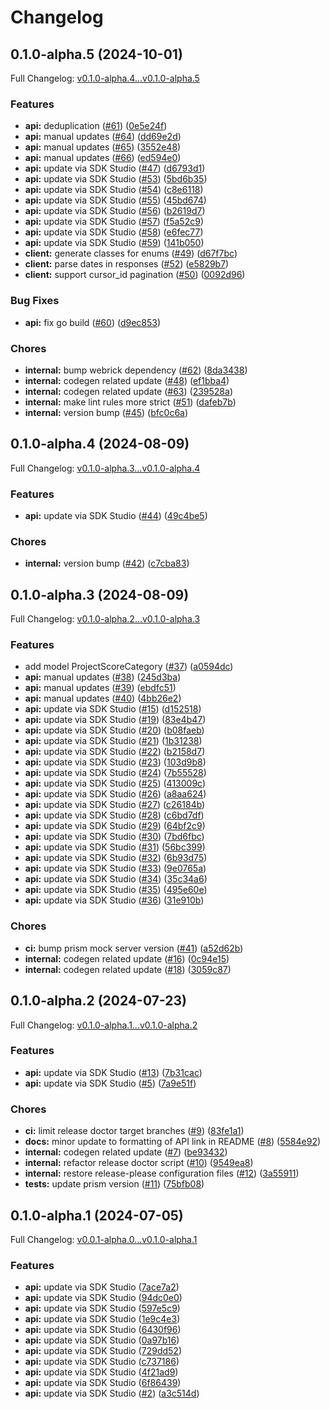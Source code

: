 # Changelog

## 0.1.0-alpha.5 (2024-10-01)

Full Changelog: [v0.1.0-alpha.4...v0.1.0-alpha.5](https://github.com/braintrustdata/braintrust-ruby/compare/v0.1.0-alpha.4...v0.1.0-alpha.5)

### Features

* **api:** deduplication ([#61](https://github.com/braintrustdata/braintrust-ruby/issues/61)) ([0e5e24f](https://github.com/braintrustdata/braintrust-ruby/commit/0e5e24fc91f44b827289e7b3ef4298451376dd03))
* **api:** manual updates ([#64](https://github.com/braintrustdata/braintrust-ruby/issues/64)) ([dd69e2d](https://github.com/braintrustdata/braintrust-ruby/commit/dd69e2d4ccc13b0b2f718c5928a9cdbcd16c5b2c))
* **api:** manual updates ([#65](https://github.com/braintrustdata/braintrust-ruby/issues/65)) ([3552e48](https://github.com/braintrustdata/braintrust-ruby/commit/3552e48ce98ebdec82419cf24b3d39ad2efe77cc))
* **api:** manual updates ([#66](https://github.com/braintrustdata/braintrust-ruby/issues/66)) ([ed594e0](https://github.com/braintrustdata/braintrust-ruby/commit/ed594e011b90587c1460b412f86456e78106b189))
* **api:** update via SDK Studio ([#47](https://github.com/braintrustdata/braintrust-ruby/issues/47)) ([d6793d1](https://github.com/braintrustdata/braintrust-ruby/commit/d6793d17dd237c2f02ee9f1977f691e14b5f1127))
* **api:** update via SDK Studio ([#53](https://github.com/braintrustdata/braintrust-ruby/issues/53)) ([5bd6b35](https://github.com/braintrustdata/braintrust-ruby/commit/5bd6b35de52f58f7b678e25540e87ed00a0d7eef))
* **api:** update via SDK Studio ([#54](https://github.com/braintrustdata/braintrust-ruby/issues/54)) ([c8e6118](https://github.com/braintrustdata/braintrust-ruby/commit/c8e61184ae6ffeb5ee5ab1e0daa8e1a6cfdaab72))
* **api:** update via SDK Studio ([#55](https://github.com/braintrustdata/braintrust-ruby/issues/55)) ([45bd674](https://github.com/braintrustdata/braintrust-ruby/commit/45bd6741a532ab91cdeaba2a169ad903e958c21a))
* **api:** update via SDK Studio ([#56](https://github.com/braintrustdata/braintrust-ruby/issues/56)) ([b2619d7](https://github.com/braintrustdata/braintrust-ruby/commit/b2619d7066df63ecf0e3cf4f163b2b4404451578))
* **api:** update via SDK Studio ([#57](https://github.com/braintrustdata/braintrust-ruby/issues/57)) ([f5a52c9](https://github.com/braintrustdata/braintrust-ruby/commit/f5a52c96b5846c8c3ec1c9e680a672784dbe3436))
* **api:** update via SDK Studio ([#58](https://github.com/braintrustdata/braintrust-ruby/issues/58)) ([e6fec77](https://github.com/braintrustdata/braintrust-ruby/commit/e6fec7784e6c49385b7d87a3c0d091eacb175a95))
* **api:** update via SDK Studio ([#59](https://github.com/braintrustdata/braintrust-ruby/issues/59)) ([141b050](https://github.com/braintrustdata/braintrust-ruby/commit/141b0501a2cbcbc55a9dbee247243e12f333f4dc))
* **client:** generate classes for enums ([#49](https://github.com/braintrustdata/braintrust-ruby/issues/49)) ([d67f7bc](https://github.com/braintrustdata/braintrust-ruby/commit/d67f7bc45866385a50069c82abc313e5cf215ef8))
* **client:** parse dates in responses ([#52](https://github.com/braintrustdata/braintrust-ruby/issues/52)) ([e5829b7](https://github.com/braintrustdata/braintrust-ruby/commit/e5829b7b1c72123152676fcb53c40fb958a806a5))
* **client:** support cursor_id pagination ([#50](https://github.com/braintrustdata/braintrust-ruby/issues/50)) ([0092d96](https://github.com/braintrustdata/braintrust-ruby/commit/0092d96eb691b48d38a4cfa99855c6df7f732c2b))


### Bug Fixes

* **api:** fix go build ([#60](https://github.com/braintrustdata/braintrust-ruby/issues/60)) ([d9ec853](https://github.com/braintrustdata/braintrust-ruby/commit/d9ec85381a68ad3154b5889f9b16cd7c644d4b62))


### Chores

* **internal:** bump webrick dependency ([#62](https://github.com/braintrustdata/braintrust-ruby/issues/62)) ([8da3438](https://github.com/braintrustdata/braintrust-ruby/commit/8da343886da411e92f8474cc42c150b8da1f87e8))
* **internal:** codegen related update ([#48](https://github.com/braintrustdata/braintrust-ruby/issues/48)) ([ef1bba4](https://github.com/braintrustdata/braintrust-ruby/commit/ef1bba40da14e648aebbaff13777c06482cc01ef))
* **internal:** codegen related update ([#63](https://github.com/braintrustdata/braintrust-ruby/issues/63)) ([239528a](https://github.com/braintrustdata/braintrust-ruby/commit/239528ae5e959a1a91613e5f801dd3d873f4ddd3))
* **internal:** make lint rules more strict ([#51](https://github.com/braintrustdata/braintrust-ruby/issues/51)) ([dafeb7b](https://github.com/braintrustdata/braintrust-ruby/commit/dafeb7b9566a3ebe27e75a871a819b4c58a5d41f))
* **internal:** version bump ([#45](https://github.com/braintrustdata/braintrust-ruby/issues/45)) ([bfc0c6a](https://github.com/braintrustdata/braintrust-ruby/commit/bfc0c6a75d1c26067a42818a03b686924c079af4))

## 0.1.0-alpha.4 (2024-08-09)

Full Changelog: [v0.1.0-alpha.3...v0.1.0-alpha.4](https://github.com/braintrustdata/braintrust-ruby/compare/v0.1.0-alpha.3...v0.1.0-alpha.4)

### Features

* **api:** update via SDK Studio ([#44](https://github.com/braintrustdata/braintrust-ruby/issues/44)) ([49c4be5](https://github.com/braintrustdata/braintrust-ruby/commit/49c4be5a622edc60509a153e27dda2362b2cfebf))


### Chores

* **internal:** version bump ([#42](https://github.com/braintrustdata/braintrust-ruby/issues/42)) ([c7cba83](https://github.com/braintrustdata/braintrust-ruby/commit/c7cba8341b92c9ae019f91a06417a5bd25d194d7))

## 0.1.0-alpha.3 (2024-08-09)

Full Changelog: [v0.1.0-alpha.2...v0.1.0-alpha.3](https://github.com/braintrustdata/braintrust-ruby/compare/v0.1.0-alpha.2...v0.1.0-alpha.3)

### Features

* add model ProjectScoreCategory ([#37](https://github.com/braintrustdata/braintrust-ruby/issues/37)) ([a0594dc](https://github.com/braintrustdata/braintrust-ruby/commit/a0594dcd66fe3bf242e6803746e2be54bcd60e24))
* **api:** manual updates ([#38](https://github.com/braintrustdata/braintrust-ruby/issues/38)) ([245d3ba](https://github.com/braintrustdata/braintrust-ruby/commit/245d3bacaa63d91b1a667c46b871914efa3691e6))
* **api:** manual updates ([#39](https://github.com/braintrustdata/braintrust-ruby/issues/39)) ([ebdfc51](https://github.com/braintrustdata/braintrust-ruby/commit/ebdfc51359f324e0d4caefc57c0c4b23619e1a30))
* **api:** manual updates ([#40](https://github.com/braintrustdata/braintrust-ruby/issues/40)) ([4bb26e2](https://github.com/braintrustdata/braintrust-ruby/commit/4bb26e26e714a459dc4cb136d44afbcf4619cc6e))
* **api:** update via SDK Studio ([#15](https://github.com/braintrustdata/braintrust-ruby/issues/15)) ([d152518](https://github.com/braintrustdata/braintrust-ruby/commit/d15251886b557764c9a5828dd883e840d72d74f8))
* **api:** update via SDK Studio ([#19](https://github.com/braintrustdata/braintrust-ruby/issues/19)) ([83e4b47](https://github.com/braintrustdata/braintrust-ruby/commit/83e4b4795852092e9c2f6ce696f4848fab782b23))
* **api:** update via SDK Studio ([#20](https://github.com/braintrustdata/braintrust-ruby/issues/20)) ([b08faeb](https://github.com/braintrustdata/braintrust-ruby/commit/b08faeb5979b1b3854b6dc3c5cbd71ef5a96f432))
* **api:** update via SDK Studio ([#21](https://github.com/braintrustdata/braintrust-ruby/issues/21)) ([1b31238](https://github.com/braintrustdata/braintrust-ruby/commit/1b3123879cc04f4e374472ac5fa4f691ed6aceb5))
* **api:** update via SDK Studio ([#22](https://github.com/braintrustdata/braintrust-ruby/issues/22)) ([b2158d7](https://github.com/braintrustdata/braintrust-ruby/commit/b2158d7191a63f9fa111fcff663d33b1d034efc6))
* **api:** update via SDK Studio ([#23](https://github.com/braintrustdata/braintrust-ruby/issues/23)) ([103d9b8](https://github.com/braintrustdata/braintrust-ruby/commit/103d9b85160cf6b6800ec68290cc521a1353f8fa))
* **api:** update via SDK Studio ([#24](https://github.com/braintrustdata/braintrust-ruby/issues/24)) ([7b55528](https://github.com/braintrustdata/braintrust-ruby/commit/7b55528be850bbc7a22b5fe01e50abe7829416fc))
* **api:** update via SDK Studio ([#25](https://github.com/braintrustdata/braintrust-ruby/issues/25)) ([413009c](https://github.com/braintrustdata/braintrust-ruby/commit/413009c99f93862470e3670b8f1dd5df47e406dd))
* **api:** update via SDK Studio ([#26](https://github.com/braintrustdata/braintrust-ruby/issues/26)) ([a8aa624](https://github.com/braintrustdata/braintrust-ruby/commit/a8aa624802c13456c5cecc70f7fa46d33f44f656))
* **api:** update via SDK Studio ([#27](https://github.com/braintrustdata/braintrust-ruby/issues/27)) ([c26184b](https://github.com/braintrustdata/braintrust-ruby/commit/c26184bb599d79dfff0b98f15ccf2f2b31413ec8))
* **api:** update via SDK Studio ([#28](https://github.com/braintrustdata/braintrust-ruby/issues/28)) ([c6bd7df](https://github.com/braintrustdata/braintrust-ruby/commit/c6bd7dfecc8480fe0c620bdef156e1d9c1da8d6e))
* **api:** update via SDK Studio ([#29](https://github.com/braintrustdata/braintrust-ruby/issues/29)) ([64bf2c9](https://github.com/braintrustdata/braintrust-ruby/commit/64bf2c9ea7bf086cbc9fc7856ec673b0e822c66b))
* **api:** update via SDK Studio ([#30](https://github.com/braintrustdata/braintrust-ruby/issues/30)) ([7bd6fbc](https://github.com/braintrustdata/braintrust-ruby/commit/7bd6fbc54ce2acd75259baab421026baec3c3abe))
* **api:** update via SDK Studio ([#31](https://github.com/braintrustdata/braintrust-ruby/issues/31)) ([56bc399](https://github.com/braintrustdata/braintrust-ruby/commit/56bc399e087660efe91c0a3f51907fd2e5cd3b2e))
* **api:** update via SDK Studio ([#32](https://github.com/braintrustdata/braintrust-ruby/issues/32)) ([6b93d75](https://github.com/braintrustdata/braintrust-ruby/commit/6b93d7541b781ea03773ff794f8e1042e9c3ae70))
* **api:** update via SDK Studio ([#33](https://github.com/braintrustdata/braintrust-ruby/issues/33)) ([9e0765a](https://github.com/braintrustdata/braintrust-ruby/commit/9e0765ae5dc333d96e50104189525a43c56cc58c))
* **api:** update via SDK Studio ([#34](https://github.com/braintrustdata/braintrust-ruby/issues/34)) ([35c34a6](https://github.com/braintrustdata/braintrust-ruby/commit/35c34a6f4c158f7162332a1aed6d5a6bc316eef3))
* **api:** update via SDK Studio ([#35](https://github.com/braintrustdata/braintrust-ruby/issues/35)) ([495e60e](https://github.com/braintrustdata/braintrust-ruby/commit/495e60e4d7546fad248ee4979528766923b94e14))
* **api:** update via SDK Studio ([#36](https://github.com/braintrustdata/braintrust-ruby/issues/36)) ([31e910b](https://github.com/braintrustdata/braintrust-ruby/commit/31e910bfc3927212efaaace483be55bfe84278de))


### Chores

* **ci:** bump prism mock server version ([#41](https://github.com/braintrustdata/braintrust-ruby/issues/41)) ([a52d62b](https://github.com/braintrustdata/braintrust-ruby/commit/a52d62b8bc137c1dba6a512b12b4631dba8503bc))
* **internal:** codegen related update ([#16](https://github.com/braintrustdata/braintrust-ruby/issues/16)) ([0c94e15](https://github.com/braintrustdata/braintrust-ruby/commit/0c94e150823fd258f6f541c95d274cfbbc060a84))
* **internal:** codegen related update ([#18](https://github.com/braintrustdata/braintrust-ruby/issues/18)) ([3059c87](https://github.com/braintrustdata/braintrust-ruby/commit/3059c87dc41ea099e42ddadd26ade80dd5004eb5))

## 0.1.0-alpha.2 (2024-07-23)

Full Changelog: [v0.1.0-alpha.1...v0.1.0-alpha.2](https://github.com/braintrustdata/braintrust-ruby/compare/v0.1.0-alpha.1...v0.1.0-alpha.2)

### Features

* **api:** update via SDK Studio ([#13](https://github.com/braintrustdata/braintrust-ruby/issues/13)) ([7b31cac](https://github.com/braintrustdata/braintrust-ruby/commit/7b31cac36076d5ca85cfbf724612e91eac5a7c5c))
* **api:** update via SDK Studio ([#5](https://github.com/braintrustdata/braintrust-ruby/issues/5)) ([7a9e51f](https://github.com/braintrustdata/braintrust-ruby/commit/7a9e51f36f6f875d9751b7843bb5396d8c20ce51))


### Chores

* **ci:** limit release doctor target branches ([#9](https://github.com/braintrustdata/braintrust-ruby/issues/9)) ([83fe1a1](https://github.com/braintrustdata/braintrust-ruby/commit/83fe1a1bf2741bbfaf1668088f37a7073f66441f))
* **docs:** minor update to formatting of API link in README ([#8](https://github.com/braintrustdata/braintrust-ruby/issues/8)) ([5584e92](https://github.com/braintrustdata/braintrust-ruby/commit/5584e921215d5884807a7a71eb7e70f97f8afff8))
* **internal:** codegen related update ([#7](https://github.com/braintrustdata/braintrust-ruby/issues/7)) ([be93432](https://github.com/braintrustdata/braintrust-ruby/commit/be93432853eee2e8a44a2898e901bc7c9bdf451c))
* **internal:** refactor release doctor script ([#10](https://github.com/braintrustdata/braintrust-ruby/issues/10)) ([9549ea8](https://github.com/braintrustdata/braintrust-ruby/commit/9549ea8c02aee5a6bcb1d148e7bda26803191bf6))
* **internal:** restore release-please configuration files ([#12](https://github.com/braintrustdata/braintrust-ruby/issues/12)) ([3a55911](https://github.com/braintrustdata/braintrust-ruby/commit/3a559111e44b3c2c69df8f9d7fc00808dd417bfd))
* **tests:** update prism version ([#11](https://github.com/braintrustdata/braintrust-ruby/issues/11)) ([75bfb08](https://github.com/braintrustdata/braintrust-ruby/commit/75bfb08741957693cf6c35faeff7268c624588b8))

## 0.1.0-alpha.1 (2024-07-05)

Full Changelog: [v0.0.1-alpha.0...v0.1.0-alpha.1](https://github.com/braintrustdata/braintrust-ruby/compare/v0.0.1-alpha.0...v0.1.0-alpha.1)

### Features

* **api:** update via SDK Studio ([7ace7a2](https://github.com/braintrustdata/braintrust-ruby/commit/7ace7a281b679f8df47a74f5b37b3e8b1af02cec))
* **api:** update via SDK Studio ([94dc0e0](https://github.com/braintrustdata/braintrust-ruby/commit/94dc0e0bfd809884087ef085b1fef9305a09ae2b))
* **api:** update via SDK Studio ([597e5c9](https://github.com/braintrustdata/braintrust-ruby/commit/597e5c931a576b7fdf8005ede587671da96e9767))
* **api:** update via SDK Studio ([1e9c4e3](https://github.com/braintrustdata/braintrust-ruby/commit/1e9c4e3dda3c5759bccaeb471173ad0d4d1cc1dc))
* **api:** update via SDK Studio ([6430f96](https://github.com/braintrustdata/braintrust-ruby/commit/6430f96f7690408b6cf529ef9842afab8e539b30))
* **api:** update via SDK Studio ([0a97b16](https://github.com/braintrustdata/braintrust-ruby/commit/0a97b16d9b9776189599064c873c6e37c1d3eb7e))
* **api:** update via SDK Studio ([729dd52](https://github.com/braintrustdata/braintrust-ruby/commit/729dd5265d4d9ab72ed816e73572988fdd2919bc))
* **api:** update via SDK Studio ([c737186](https://github.com/braintrustdata/braintrust-ruby/commit/c7371862841dd412583ae5b63cf1af1f41864206))
* **api:** update via SDK Studio ([4f21ad9](https://github.com/braintrustdata/braintrust-ruby/commit/4f21ad91dbb55ef357d0b419183a9af7e5fb7082))
* **api:** update via SDK Studio ([6f86439](https://github.com/braintrustdata/braintrust-ruby/commit/6f864391b639dcb6513b1a135458adbb530733b6))
* **api:** update via SDK Studio ([#2](https://github.com/braintrustdata/braintrust-ruby/issues/2)) ([a3c514d](https://github.com/braintrustdata/braintrust-ruby/commit/a3c514d65db3bb5af9f4f5dfac0c1c5bec3eb782))
